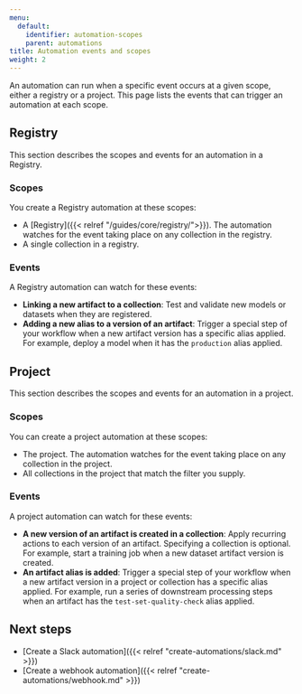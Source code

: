 ```yaml
---
menu:
  default:
    identifier: automation-scopes
    parent: automations
title: Automation events and scopes
weight: 2
---
```

An automation can run when a specific event occurs at a given scope, either a registry or a project. This page lists the events that can trigger an automation at each scope.

## Registry
This section describes the scopes and events for an automation in a Registry.

### Scopes
You create a Registry automation at these scopes:
- A [Registry]({{< relref "/guides/core/registry/">}}). The automation watches for the event taking place on any collection in the registry.
- A single collection in a registry.

### Events
A Registry automation can watch for these events:
- **Linking a new artifact to a collection**: Test and validate new models or datasets when they are registered.
- **Adding a new alias to a version of an artifact**: Trigger a special step of your workflow when a new artifact version has a specific alias applied. For example, deploy a model when it has the `production` alias applied.

## Project
This section describes the scopes and events for an automation in a project.

### Scopes
You can create a project automation at these scopes:
- The project. The automation watches for the event taking place on any collection in the project.
- All collections in the project that match the filter you supply.

### Events
A project automation can watch for these events:
- **A new version of an artifact is created in a collection**: Apply recurring actions to each version of an artifact. Specifying a collection is optional. For example, start a training job when a new dataset artifact version is created.
- **An artifact alias is added**: Trigger a special step of your workflow when a new artifact version in a project or collection has a specific alias applied. For example, run a series of downstream processing steps when an artifact has the `test-set-quality-check` alias applied.

## Next steps
- [Create a Slack automation]({{< relref "create-automations/slack.md" >}})
- [Create a webhook automation]({{< relref "create-automations/webhook.md" >}})